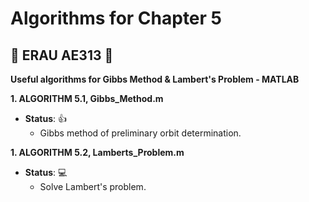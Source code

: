 # Algorithms for Chapter 5

## :space_invader: ERAU AE313 :space_invader:


**Useful algorithms for Gibbs Method & Lambert's Problem - MATLAB**

**1. ALGORITHM 5.1, Gibbs_Method.m**
- **__Status__**: :+1:
  - Gibbs method of preliminary orbit determination.

**1. ALGORITHM 5.2, Lamberts_Problem.m**
- **__Status__**: :computer:
  - Solve Lambert's problem.
